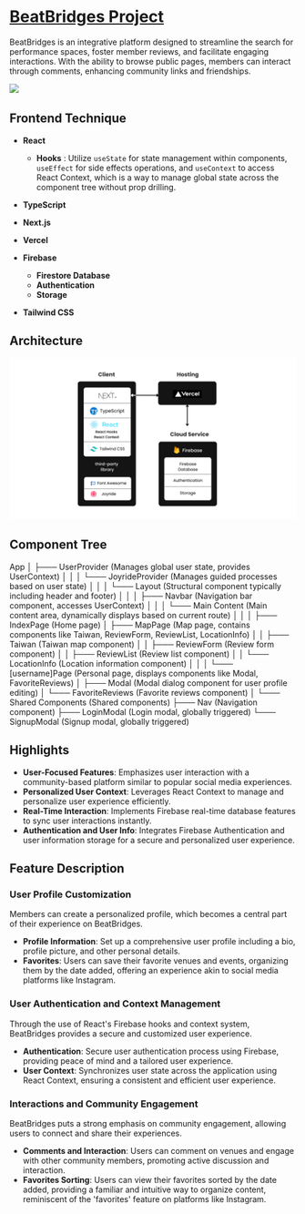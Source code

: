 # [BeatBridges Project](https://beat-bridges.vercel.app/)

BeatBridges is an integrative platform designed to streamline the search for performance spaces, foster member reviews, and facilitate engaging interactions. With the ability to browse public pages, members can interact through comments, enhancing community links and friendships.

![](public/website.png)

## Frontend Technique

- **React**
  - **Hooks** : Utilize `useState` for state management within components, `useEffect` for side effects operations, and `useContext` to access React Context, which is a way to manage global state across the component tree without prop drilling.

- **TypeScript**

- **Next.js**
- **Vercel**

- **Firebase**
  - **Firestore Database**
  - **Authentication**
  - **Storage**
    
- **Tailwind CSS**

## Architecture
![](public/architecture_final.png)

## Component Tree

App
│
├─── UserProvider (Manages global user state, provides UserContext)
│   │
│   └─── JoyrideProvider (Manages guided processes based on user state)
│       │
│       └─── Layout (Structural component typically including header and footer)
│           │
│           ├─── Navbar (Navigation bar component, accesses UserContext)
│           │
│           └─── Main Content (Main content area, dynamically displays based on current route)
│               │
│               ├─── IndexPage (Home page)
│               ├─── MapPage (Map page, contains components like Taiwan, ReviewForm, ReviewList, LocationInfo)
│               │   ├─── Taiwan (Taiwan map component)
│               │   ├─── ReviewForm (Review form component)
│               │   ├─── ReviewList (Review list component)
│               │   └─── LocationInfo (Location information component)
│               │
│               └─── [username]Page (Personal page, displays components like Modal, FavoriteReviews)
│                   ├─── Modal (Modal dialog component for user profile editing)
│                   └─── FavoriteReviews (Favorite reviews component)
│
└─── Shared Components (Shared components)
    ├─── Nav (Navigation component)
    ├─── LoginModal (Login modal, globally triggered)
    └─── SignupModal (Signup modal, globally triggered)


## Highlights

- **User-Focused Features**: Emphasizes user interaction with a community-based platform similar to popular social media experiences.
- **Personalized User Context**: Leverages React Context to manage and personalize user experience efficiently.
- **Real-Time Interaction**: Implements Firebase real-time database features to sync user interactions instantly.
- **Authentication and User Info**: Integrates Firebase Authentication and user information storage for a secure and personalized user experience.

## Feature Description

### User Profile Customization
Members can create a personalized profile, which becomes a central part of their experience on BeatBridges. 

- **Profile Information**: Set up a comprehensive user profile including a bio, profile picture, and other personal details.
- **Favorites**: Users can save their favorite venues and events, organizing them by the date added, offering an experience akin to social media platforms like Instagram.

### User Authentication and Context Management
Through the use of React's Firebase hooks and context system, BeatBridges provides a secure and customized user experience.

- **Authentication**: Secure user authentication process using Firebase, providing peace of mind and a tailored user experience.
- **User Context**: Synchronizes user state across the application using React Context, ensuring a consistent and efficient user experience.

### Interactions and Community Engagement
BeatBridges puts a strong emphasis on community engagement, allowing users to connect and share their experiences.

- **Comments and Interaction**: Users can comment on venues and engage with other community members, promoting active discussion and interaction.
- **Favorites Sorting**: Users can view their favorites sorted by the date added, providing a familiar and intuitive way to organize content, reminiscent of the 'favorites' feature on platforms like Instagram.
